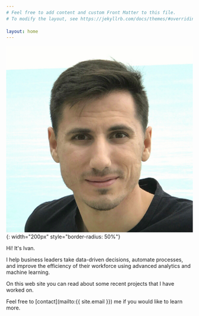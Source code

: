 ```yaml
---
# Feel free to add content and custom Front Matter to this file.
# To modify the layout, see https://jekyllrb.com/docs/themes/#overriding-theme-defaults

layout: home
---
```


![{{ site.title }}](/assets/images/ivan_danielov_ivanov_data_scientist_1.jpg){: width="200px" style="border-radius: 50%"}

Hi! It's Ivan.

I help business leaders take data-driven decisions, automate processes, and improve the efficiency of their workforce using advanced analytics and machine learning.

On this web site you can read about some recent projects that I have worked on.

Feel free to [contact](mailto:{{ site.email }}) me if you would like to learn more.
